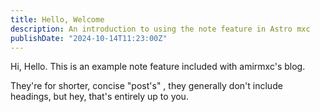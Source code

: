 ```yaml
---
title: Hello, Welcome
description: An introduction to using the note feature in Astro mxc
publishDate: "2024-10-14T11:23:00Z"
---
```


Hi, Hello. This is an example note feature included with amirmxc's blog.

They're for shorter, concise "post's" , they generally don't include headings, but hey, that's entirely up to you.
